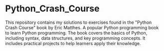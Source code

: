 # Python_Crash_Course
This repository contains my solutions to exercises found in the "Python Crash Course" book by Eric Matthes. A popular Python programming book to learn Python programming. The book covers the basics of Python, including syntax, data structures, and key programming concepts. It includes practical projects to help learners apply their knowledge.
